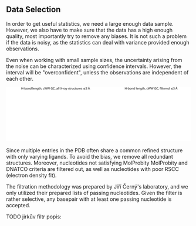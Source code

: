 ## Data Selection

In order to get useful statistics, we need a large enough data sample.
However, we also have to make sure that the data has a high enough quality, most importantly try to remove any biases.
It is not such a problem if the data is noisy, as the statistics can deal with variance provided enough observations.

Even when working with small sample sizes, the uncertainty arising from the noise can be characterized using confidence intervals.
However, the interval will be "overconfident", unless the observations are independent of each other.


![Canonical GC pairs with the filtering (left) and without it (right). Without the filter, the plot illustrates a large effect from 2.89 Å hydrogen-bond restraints used in model refining.](../img/hbonds-hist-filter-comparison-GConly.svg)

Since multiple entries in the PDB often share a common refined structure with only varying ligands.
To avoid the bias, we remove all redundant structures.
Moreover, nucleotides not satisfying MolProbity MolProbity and DNATCO criteria are filtered out, as well as nucleotides with poor RSCC (electron density fit).

The filtration methodology was prepared by Jiří Černý's laboratory, and we only utilized their prepared lists of passing nucleotides.
Given the filter is rather selective, any basepair with at least one passing nucleotide is accepted.

TODO jirkův filtr popis:

<!-- 

The preparation of a curated reference subset of PDB data involved three steps:
    1. Defining a sequentially non-redundant subset of crystal structures containing nucleic acids;
    2. Finding the highest quality chain in each cluster of homologous sequences;
    3. Applying per-residue quality score cutoffs to the highest quality chains.

To create a sequentially non-redundant subset of structures (Step 1), a list of X-ray PDB entries containing nucleic acids with available reflection data was collected using an NAKB query, returning 8,783 PDB IDs (as of 16 Oct 2022). The sequence information for each chain was obtained from the RCSB PDB using a graphQL query for each ID. All nucleic acid sequences were aligned using the pairwise2.align.localds function of BioPython, employing an extended nucleic acid  substitution matrix. The NAKB query, graphQL query, and alignment code are available in the Supplementary Materials. Only purely DNA or RNA chains were analyzed. The aligned sequences were clustered separately for DNA and RNA based on their sequence dissimilarity. Sequences were considered redundant if they have fewer than three mutations (including gaps/termini) for sequences up to 24 residues, or less than 10% mutations for longer chains. Identical sequences of nucleic acids from NA:protein complexes and from “naked” structures were treated as non-redundant.

The highest quality chain in each cluster of homologous sequences was then identified using a score assigned to each chain (Step 2). The score extended the “BGSU RNA score” (Roll et al., 2016) for a consistent description of DNA and RNA, using validation data downloaded from the RCSB PDB in XML format. The quality score was a weighted combination of resolution (weight 1), Rfree (x 18), clashscore (x 0.05), average per-residue value of 1.000-RSCC (x 8), average per-residue RSR (x 8), and fraction of unobserved residues (x 4). Weights were optimized so that each quality indicator contributed roughly equally to the standard deviation of the composite quality score. The subset of highest quality non-redundant chains belonging to crystal structures with better than 1.8 Å resolution (539 DNA and 206 RNA chains) contained a sufficient number of residues (6,644 DNA and 4,236 RNA) for further analysis; the results supporting this reference set size will be discussed in Section 3.2.

Experience with the development of a similar high-quality reference set for proteins showed that chains of good overall quality almost always contain some extremely poor regions (Williams et al., 2022). Therefore, we decided to implement a residue-level filter to exclude severe errors (Step 3). For this reference set, the most important consideration was to remove cases where a residue is modeled in an incorrect local minimum conformation, resulting in a strain that distorts the covalent geometry. The final reference set was the intersection of the residues that passed the two independent filtering systems described below, one using MolProbity criteria, and one using DNATCO criteria. 

The first filtering system utilized the DNATCO web server (Černý et al., 2020) for the assignment of sugar-phosphate backbone conformation (NtC) to each dinucleotide step (neighboring pair of residues) within a chain. This system is based on the expectation that if all backbone torsion angles, sugar puckers, and the overall shape of a dinucleotide step are close to a known conformational class, the deviations in the covalent geometry of its residues are not too large. Dinucleotide steps assigned to one of the known NtC classes had to fulfil the following criteria: the step confal score should be ≥ 60 (where 100 is the perfect score), backbone atoms harmonic mean real-space correlation coefficient (RSCC) ≥ 0.8, and backbone atoms RMSD ≤ 0.5 Å. Further, if the previous step in the chain was not assigned to a known NtC conformation class, meaning that the more distant 5’-part of the residue in the dinucleotide was less reliable, we used only backbone atoms from C5’ to O3’ in such a residue, otherwise, the residue atoms including the phosphate group were used. This filtering procedure returned 4,336 DNA and 3,082 RNA residues.

The second residue-level filtering system used MolProbity (Williams et al., 2018) and comprised two main components: model-to-map fit and model validation metrics. For model-to-map fit, chains were assessed with phenix.real_space_correlation detail=atom, using .mtz reflection data files provided by the PDB. For a residue to be included in the reference set, all of its member non-H atoms were required to have real-space correlation coefficient (RSCC) ≥ 0.7 and 2mFo-DFc map value ≥ 1.2σ at the atom site. Additionally, the backbone P atom, which carries about twice as many electrons as N/C/O atoms, was required to have 2mFo-DFc map value ≥ 2.4σ.  The B-factor was not used as a filtering criterion, as its treatment was found to be too inconsistent across resolutions and refinement programs. Moreover, for a residue to be included, it was required to have no steric clashes ≥ 0.5 Å (Word et al., 1999). For RNA, residues with sugar pucker outliers (Jain et al., 2015) were also removed. Notably, because this reference was prepared for assessing covalent bond geometry, bond length and bond angle outliers were not used as explicit criteria for filtering. Additionally, non-standard bases and residues with alternate conformations were removed from the reference set, as finding the correct traces through alternate positions is known to be prone to errors (Richardson et al., 2023).

The combined residue-level filtering resulted in 3,202 DNA residues and 2,544 RNA residues modeled with high confidence; the reference set is available in the Supplementary Materials. -->
